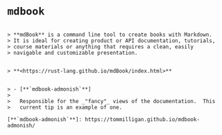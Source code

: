 # `mdbook`

```admonish note title = "Introduction"

> **mdBook** is a command line tool to create books with Markdown.
> It is ideal for creating product or API documentation, tutorials,
> course materials or anything that requires a clean, easily
> navigable and customizable presentation.
```

```admonish tip title = "Offical Docs"

> **<https://rust-lang.github.io/mdBook/index.html>**
```

```admonish tip title = "Features"

> - [**`mdbook-admonish`**]
>
>   Responsible for the _"fancy"_ views of the documentation.  This
>   current tip is an example of one.

[**`mdbook-admonish`**]: https://tommilligan.github.io/mdbook-admonish/
```
